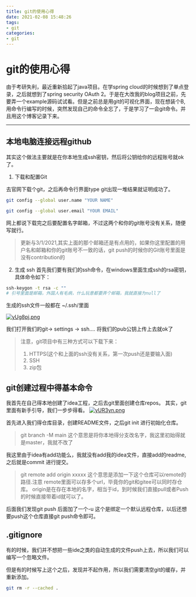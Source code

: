 ```yaml
---
title: git的使用心得
date: 2021-02-08 15:48:26
tags:
- git
categories:
- git
---
```


# git的使用心得

由于考研失利，最近重新拾起了java项目。在学spring cloud的时候想到了单点登录，之后就想到了spring security OAuth 2。于是在大改我的blog项目之前，先要弄一个example源码试试看。但是之前总是用git的可视化界面，现在想装个B,用命令行编写的时候，突然发现自己的命令全忘了，于是学习了一会git命令。并且用这个博客记录下来。


---------

## 本地电脑连接远程github
其实这个做法主要就是在你本地生成ssh密钥，然后将公钥给你的远程账号就ok了。



1.  下载和配置Git

去官网下载个git，之后再命令行界面type git出现一堆结果就证明成功了。

```bash
git config --global user.name "YOUR NAME"

git config --global user.email "YOUR EMAIL"

```

网上都说下载完之后要配置名字邮箱，不过这两个和你的git账号没有关系，随便写就行。


> 更新与3/1/2021,其实上面的那个邮箱还是有点用的，如果你这里配置的用户名和邮箱和你的git账号不一致的话，git push的时候你的Git账号里面是没有contribution的

2. 生成 ssh 
首先我们要有我们的ssh命令，在windows里面生成ssh的rsa密钥，具体命令如下：

```bash
ssh-keygon -t rsa -c ""
# 引号里面是邮箱，外国人有毛病，什么玩意都要弄个邮箱，我就直接为null了

```

生成的ssh文件一般都在 ~/.ssh/里面

[![yUg8pj.png](https://s3.ax1x.com/2021/02/08/yUg8pj.png)](https://imgchr.com/i/yUg8pj)


我们打开我们的git-> settings -> ssh.... 
将我们的pub公钥上传上去就ok了

> 注意，git项目中有三种方式可以下载下来：
> 1. HTTPS(这个和上面的ssh没有关系，第一次push还是要输入面)
> 2. SSH
> 3. zip包

## git创建过程中得基本命令

我首先在自己得本地创建了idea工程，之后去git里面创建仓库repos。
其实，git里面有新手引导，我们一步步得看。
[![yUR3yn.png](https://s3.ax1x.com/2021/02/08/yUR3yn.png)](https://imgchr.com/i/yUR3yn)


首先进入我们得仓库目录，创建README文件，之后git init 进行初始化仓库。


> git branch -M main  这个意思是将你本地得分支改名字，我这里初始得就是master，我就不改了

我这里由于idea有add功能么，我就没有add我的idea文件，直接add的readme,之后就是commit 进行提交。

> git remote add origin xxxxx 这个意思是添加一下这个仓库可以remote的路径.注意 remote里面可以存多个url，毕竟你的git和gitee可以同时存仓库。 origin是在存在本地的名字，相当于id，到时候我们直接pull或者Push的时候直接带着id就可以了。



后面我们发现git push 后面加了一个-u 这个是绑定一个默认远程仓库，以后还想要push这个仓库直接git push命令即可。

## .gitignore

有的时候，我们并不想把一些ide之类的自动生成的文件push上去，所以我们可以编写一个忽略文件。

但是有的时候写上这个之后，发现并不起作用，所以我们需要清空git的缓存，并重新添加。

```bash
git rm -r --cached .
```


